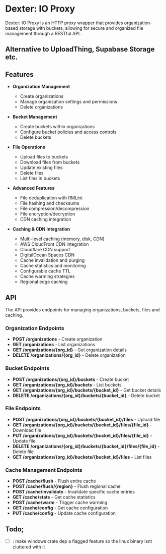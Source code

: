  # Dexter: IO Proxy
 
 Dexter: IO Proxy is an HTTP proxy wrapper that provides organization-based storage with buckets, allowing for secure and organized file management through a RESTful API.
 
 ## Alternative to UploadThing, Supabase Storage etc.
 
 ## Features
 - **Organization Management**
   - Create organizations
   - Manage organization settings and permissions
   - Delete organizations
 
 - **Bucket Management** 
   - Create buckets within organizations
   - Configure bucket policies and access controls
   - Delete buckets

 - **File Operations**
   - Upload files to buckets
   - Download files from buckets 
   - Update existing files
   - Delete files
   - List files in buckets

 - **Advanced Features**
   - File deduplication with RMLint
   - File hashing and checksums
   - File compression/decompression
   - File encryption/decryption
   - CDN caching integration

 - **Caching & CDN Integration**
   - Multi-level caching (memory, disk, CDN)
   - AWS CloudFront CDN integration
   - Cloudflare CDN support
   - DigitalOcean Spaces CDN
   - Cache invalidation and purging
   - Cache statistics and monitoring
   - Configurable cache TTL
   - Cache warming strategies
   - Regional edge caching
 
 ## API
 The API provides endpoints for managing organizations, buckets, files and caching.
 
 ### Organization Endpoints
 - **POST /organizations** - Create organization
 - **GET /organizations** - List organizations
 - **GET /organizations/{org_id}** - Get organization details
 - **DELETE /organizations/{org_id}** - Delete organization

 ### Bucket Endpoints
 - **POST /organizations/{org_id}/buckets** - Create bucket
 - **GET /organizations/{org_id}/buckets** - List buckets
 - **GET /organizations/{org_id}/buckets/{bucket_id}** - Get bucket details
 - **DELETE /organizations/{org_id}/buckets/{bucket_id}** - Delete bucket

 ### File Endpoints
 - **POST /organizations/{org_id}/buckets/{bucket_id}/files** - Upload file
 - **GET /organizations/{org_id}/buckets/{bucket_id}/files/{file_id}** - Download file
 - **PUT /organizations/{org_id}/buckets/{bucket_id}/files/{file_id}** - Update file
 - **DELETE /organizations/{org_id}/buckets/{bucket_id}/files/{file_id}** - Delete file
 - **GET /organizations/{org_id}/buckets/{bucket_id}/files** - List files

 ### Cache Management Endpoints
 - **POST /cache/flush** - Flush entire cache
 - **POST /cache/flush/{region}** - Flush regional cache
 - **POST /cache/invalidate** - Invalidate specific cache entries
 - **GET /cache/stats** - Get cache statistics
 - **POST /cache/warm** - Trigger cache warming
 - **GET /cache/config** - Get cache configuration
 - **PUT /cache/config** - Update cache configuration


## Todo;
- [ ] : make windows crate dep a flagged feature so the linux binary isnt cluttered with it